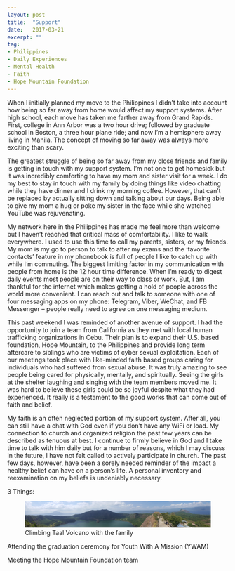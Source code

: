 ```yaml
---
layout: post
title:  "Support"
date:   2017-03-21
excerpt: ""
tag:
- Philippines
- Daily Experiences
- Mental Health
- Faith
- Hope Mountain Foundation
---
```



  When I initially planned my move to the Philippines I didn’t take into account how being so far away from home would affect my support systems. After high school, each move has taken me farther away from Grand Rapids. First, college in Ann Arbor was a two hour drive; followed by graduate school in Boston, a three hour plane ride; and now I’m a hemisphere away living in Manila. The concept of moving so far away was always more exciting than scary. 

  The greatest struggle of being so far away from my close friends and family is getting in touch with my support system. I’m not one to get homesick but it was incredibly comforting to have my mom and sister visit for a week. I do my best to stay in touch with my family by doing things like video chatting while they have dinner and I drink my morning coffee. However, that can’t be replaced by actually sitting down and talking about our days. Being able to give my mom a hug or poke my sister in the face while she watched YouTube was rejuvenating.

  My network here in the Philippines has made me feel more than welcome but I haven’t reached that critical mass of comfortability. I like to walk everywhere. I used to use this time to call my parents, sisters, or my friends. My mom is my go to person to talk to after my exams and the ‘favorite contacts’ feature in my phonebook is full of people I like to catch up with while I’m commuting. The biggest limiting factor in my communication with people from home is the 12 hour time difference. When I’m ready to digest daily events most people are on their way to class or work. But, I am thankful for the internet which makes getting a hold of people across the world more convenient. I can reach out and talk to someone with one of four messaging apps on my phone: Telegram, Viber, WeChat, and FB Messenger – people really need to agree on one messaging medium. 

  This past weekend I was reminded of another avenue of support. I had the opportunity to join a team from California as they met with local human trafficking organizations in Cebu. Their plan is to expand their U.S. based foundation, Hope Mountain, to the Philippines and provide long term aftercare to siblings who are victims of cyber sexual exploitation. Each of our meetings took place with like-minded faith based groups caring for individuals who had suffered from sexual abuse. It was truly amazing to see people being cared for physically, mentally, and spiritually. Seeing the girls at the shelter laughing and singing with the team members moved me. It was hard to believe these girls could be so joyful despite what they had experienced. It really is a testament to the good works that can come out of faith and belief. 

  My faith is an often neglected portion of my support system. After all, you can still have a chat with God even if you don’t have any WiFi or load. My connection to church and organized religion the past few years can be described as tenuous at best. I continue to firmly believe in God and I take time to talk with him daily but for a number of reasons, which I may discuss in the future, I have not felt called to actively participate in church. The past few days, however, have been a sorely needed reminder of the impact a healthy belief can have on a person’s life. A personal inventory and reexamination on my beliefs is undeniably necessary. 
 
3 Things:

<figure>
    <a href="/assets/img/Taal Crater.jpg"><img src="/assets/img/Taal Crater.jpg"></a>
    <figcaption> Climbing Taal Volcano with the family </figcaption>    
   </figure>
   
   
   
   
Attending the graduation ceremony for Youth With A Mission (YWAM)

Meeting the Hope Mountain Foundation team

 
